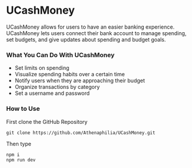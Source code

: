
# UCashMoney
UCashMoney allows for users to have an easier banking experience. UCashMoney lets users connect their bank account to manage spending, set budgets, and give updates about spending and budget goals.

### What You Can Do With UCashMoney
 - Set limits on spending
 - Visualize spending habits over a certain time
 - Notify users when they are approaching their budget 
 - Organize transactions by category 
 - Set a username and password
### How to Use
First clone the GitHub Repository
```
git clone https://github.com/Athenaphilia/UCashMoney.git
```
Then type 
```
npm i
npm run dev
```